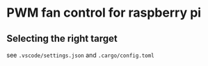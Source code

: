 # PWM fan control for raspberry pi

## Selecting the right target
see `.vscode/settings.json` and `.cargo/config.toml`
